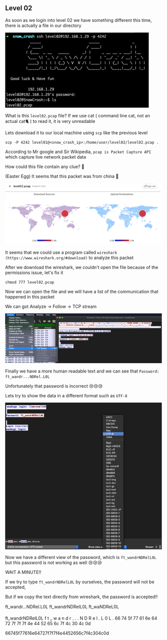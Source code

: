 <h2>Level 02</h2>

As soon as we login into level 02 we have something different this time, there is actually a file in our directory

![alt text](./screenshot/image1.png)

What is this `level02.pcap` file? If we use cat ( command line cat, not an actual cat🐈 ) to read it, it is very unreadable

Lets download it to our local machine using `scp` like the previous level
```console
scp -P 4242 level01@<snow_crash_ip>:/home/user/level02/level02.pcap .
```

According to Mr google and Sir Wikipedia, `pcap is Packet Capture API` which capture live network packet data

How could this file contain any clue? :thinking:

(Easter Egg)
It seems that this packet was from china :thinking:

![alt text](./screenshot/image2.png)

It seems that we could use a program called `wireshark (https://www.wireshark.org/#download)` to analyze this packet

After we download the wireshark, we couldn't open the file because of the permissions issue, let's fix it
```console
chmod 777 level02.pcap 
```

Now we can open the file and we will have a list of the communication that happened in this packet

We can got Analyze -> Follow -> TCP stream

![alt text](./screenshot/image3.png)

Finally we have a more human readable text and we can see that `Password: ft_wandr...NDRel.L0L`

Unfortunately that password is incorrect 😢😢😢

Lets try to show the data in a different format such as `UTF-8`

![alt text](./screenshot/image4.png)

Now we have a different view of the password, which is `ft_wandrNDRelL0L` but this password is not working as well 😢😢😢

WAIT A MINUTE!!

If we try to type `ft_wandrNDRelL0L` by ourselves, the password will not be accepted,

But if we copy the text directly from wireshark, the password is accepted!!



ft_wandr...NDRel.L0L
ft_wandrNDRelL0L
ft_waNDReL0L

ft_wandrNDRelL0L
f  t  _  w  a  n  d  r  .  .  .  N  D  R  e  l  .  L  0  L  .
66 74 5f 77 61 6e 64 72 7f 7f 7f 4e 44 52 65 6c 7f 4c 30 4c 0d

66745f77616e64727f7f7f4e4452656c7f4c304c0d
